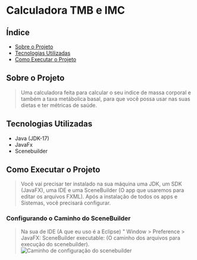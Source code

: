 # Calculadora TMB e IMC

## Índice
- [Sobre o Projeto](#sobre-o-projeto)
- [Tecnologias Utilizadas](#tecnologias-utilizadas)
- [Como Executar o Projeto](#como-executar-o-projeto)

## Sobre o Projeto

> Uma calculadora feita para calcular o seu indice de massa corporal e também a taxa metábolica basal, para que você possa usar nas suas dietas e ter métricas de saúde.

## Tecnologias Utilizadas
- Java (JDK-17)
- JavaFx
- Scenebuilder

## Como Executar o Projeto

> Você vai precisar ter instalado na sua máquina uma JDK, um SDK (JavaFX), uma IDE e uma SceneBuilder (O app que usaremos para editar os arquivos FXML). Após a instalação de todos os apps e Sistemas, você precisará configurar.

### Configurando o Caminho do SceneBuilder

> Na sua de IDE (A que eu uso é a Eclipse) " Window > Preference > JavaFX: SceneBuilder executable: (O caminho dos arquivos para execução do scenebuilder).
![Caminho de configuração do scenebuilder](caminholigarjavafxcomscenebuilder.png)
